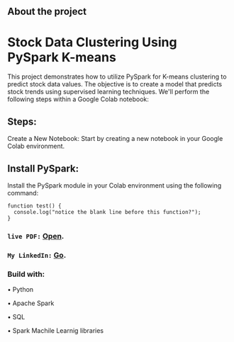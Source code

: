 ## About the project

# Stock Data Clustering Using PySpark K-means
This project demonstrates how to utilize PySpark for K-means clustering to predict stock data values. The objective is to create a model that predicts stock trends using supervised learning techniques. We'll perform the following steps within a Google Colab notebook:

## Steps:
Create a New Notebook:
Start by creating a new notebook in your Google Colab environment.

## Install PySpark:
Install the PySpark module in your Colab environment using the following command:

```
function test() {
  console.log("notice the blank line before this function?");
}
```

### `live PDF:` [Open](https://github.com/kaiodeodato/Unsupervised_learning45/blob/main/M5_U7_kaio_deodato.pdf).
### `My LinkedIn:` [Go](https://www.linkedin.com/in/kaio-viana-6ab42016b/).

### Build with:

 • Python
 
 • Apache Spark
 
 • SQL

 • Spark Machile Learnig libraries

 
